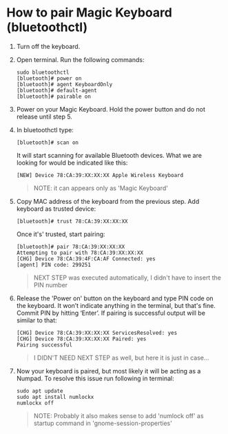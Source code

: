 # How to pair Magic Keyboard (bluetoothctl)

1. Turn off the keyboard.

2. Open terminal. Run the following commands:
    ```
    sudo bluetoothctl
    [bluetooth]# power on
    [bluetooth]# agent KeyboardOnly
    [bluetooth]# default-agent
    [bluetooth]# pairable on
    ```
3. Power on your Magic Keyboard. Hold the power button and do not release until step 5.

4. In bluetoothctl type:
    ```
    [bluetooth]# scan on
    ```
    It will start scanning for available Bluetooth devices. What we are looking for would be indicated like this:
    ```
    [NEW] Device 78:CA:39:XX:XX:XX Apple Wireless Keyboard
    ```
    > NOTE: it can appears only as 'Magic Keyboard'

5. Copy MAC address of the keyboard from the previous step. Add keyboard as trusted device:
    ```
    [bluetooth]# trust 78:CA:39:XX:XX:XX
    ```
    Once it's' trusted, start pairing:
    ```
    [bluetooth]# pair 78:CA:39:XX:XX:XX
    Attempting to pair with 78:CA:39:XX:XX:XX
    [CHG] Device 78:CA:39:4F:CA:AF Connected: yes
    [agent] PIN code: 299251
    ```
    > NEXT STEP was executed automatically, I didn't have to insert the PIN number 

6. Release the 'Power on' button on the keyboard and type PIN code on the keyboard. It won’t indicate anything in the terminal, but that's fine. Commit PIN by hitting ‘Enter’. If pairing is successful output will be similar to that:
    ```
    [CHG] Device 78:CA:39:XX:XX:XX ServicesResolved: yes
    [CHG] Device 78:CA:39:XX:XX:XX Paired: yes
    Pairing successful
    ```
    
    > I DIDN'T NEED NEXT STEP as well, but here it is just in case...

7. Now your keyboard is paired, but most likely it will be acting as a Numpad. To resolve this issue run following in terminal:
    ```
    sudo apt update
    sudo apt install numlockx
    numlockx off
    ```
    > NOTE: Probably it also makes sense to add 'numlock off' as startup command in 'gnome-session-properties'

